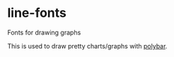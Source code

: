 # line-fonts
Fonts for drawing graphs

This is used to draw pretty charts/graphs with [polybar](https://github.com/jaagr/polybar).
